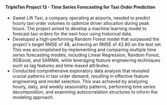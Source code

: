 #### TripleTen Project 13 - Time Series Forecasting for Taxi Order Prediction
- Sweet Lift Taxi, a company operating at airports, needed to predict hourly taxi order volumes to optimize driver allocation during peak hours. The project aimed to develop a machine learning model to forecast taxi orders for the next hour using historical data.
- Developed a high-performing Random Forest model that surpassed the project's target RMSE of 48, achieving an RMSE of 42.80 on the test set. This was accomplished by implementing and comparing multiple time series forecasting models, including Linear Regression, Random Forest, XGBoost, and SARIMA, while leveraging feature engineering techniques such as lag features and time-based attributes.
- Conducted comprehensive exploratory data analysis that revealed crucial patterns in taxi order demand, resulting in effective feature engineering and model selection. This was achieved by analyzing hourly, daily, and weekly seasonality patterns, performing time series decomposition, and examining autocorrelation structures to inform the modeling approach.
